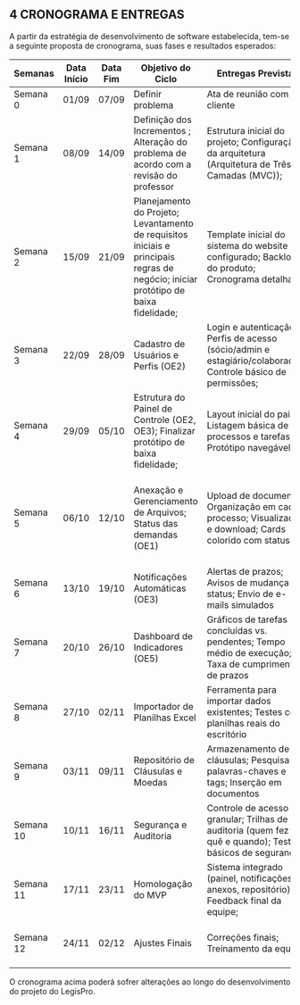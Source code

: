 ## 4 CRONOGRAMA E ENTREGAS

A partir da estratégia de desenvolvimento de software estabelecida, tem-se a seguinte proposta de cronograma, suas fases e resultados esperados:

| Semanas | Data Início | Data Fim | Objetivo do Ciclo | Entregas Previstas | Validação do Cliente |
| --- | --- | --- | --- | --- | --- |
| Semana 0 | 01/09 | 07/09 | Definir problema | Ata de reunião com cliente | Aprovação do problema. |
| Semana 1 | 08/09 | 14/09 | Definição dos Incrementos ; Alteração do problema de acordo com a revisão do professor | Estrutura inicial do projeto; Configuração da arquitetura (Arquitetura de Três Camadas (MVC)); | Detalhamento do problema e validação de objetivos do produto. |
| Semana 2 | 15/09 | 21/09 | Planejamento do Projeto; Levantamento de requisitos iniciais e principais regras de negócio; iniciar protótipo de baixa fidelidade; | Template inicial do sistema do website configurado; Backlog do produto; Cronograma detalhado. | Protótipo de baixa fidelidade; |
| Semana 3 | 22/09 | 28/09 | Cadastro de Usuários e Perfis (OE2) | Login e autenticação; Perfis de acesso (sócio/admin e estagiário/colaborador); Controle básico de permissões; | Validação do acesso com diferentes papéis |
| Semana 4 | 29/09 | 05/10 | Estrutura do Painel de Controle (OE2, OE3); Finalizar protótipo de baixa fidelidade; | Layout inicial do painel; Listagem básica de processos e tarefas; Protótipo navegável; | Feedback sobre clareza da interface e usabilidade |
| Semana 5 | 06/10 | 12/10 | Anexação e Gerenciamento de Arquivos; Status das demandas (OE1) | Upload de documentos; Organização em cada processo; Visualização e download; Cards colorido com status | Teste com anexos reais de petições e contratos; Validação do fluxo visual e feedback da equipe |
| Semana 6 | 13/10 | 19/10 | Notificações Automáticas (OE3) | Alertas de prazos; Avisos de mudança de status; Envio de e-mails simulados | Revisão de notificações e ajustes de conteúdo. |
| Semana 7 | 20/10 | 26/10 | Dashboard de Indicadores (OE5) | Gráficos de tarefas concluídas vs. pendentes; Tempo médio de execução; Taxa de cumprimento de prazos | Validação das métricas e relevância dos gráficos |
| Semana 8 | 27/10 | 02/11 | Importador de Planilhas Excel | Ferramenta para importar dados existentes; Testes com planilhas reais do escritório | Aprovação da migração correta de dados |
| Semana 9 | 03/11 | 09/11 | Repositório de Cláusulas e Moedas | Armazenamento de cláusulas; Pesquisa por palavras-chaves e tags; Inserção em documentos | Validação da busca e consistência dos modelos |
| Semana 10 | 10/11 | 16/11 | Segurança e Auditoria | Controle de acesso granular; Trilhas de auditoria (quem fez o quê e quando); Testes básicos de segurança; | Confirmação de regras de acesso e logs de auditoria |
| Semana 11 | 17/11 | 23/11 | Homologação do MVP | Sistema integrado (painel, notificações, anexos, repositório); Feedback final da equipe; | Homologação do MVP com casos reais |
| Semana 12 | 24/11 | 02/12 | Ajustes Finais | Correções finais; Treinamento da equipe | Feedback do sócio e validação em uso real. |

O cronograma acima poderá sofrer alterações ao longo do desenvolvimento do projeto do LegisPro.
